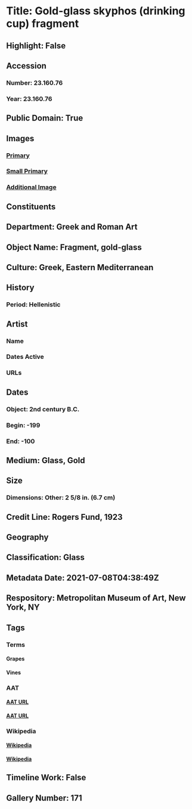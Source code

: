 # Title: Gold-glass skyphos (drinking cup) fragment
## Highlight: False
## Accession
### Number: 23.160.76
### Year: 23.160.76
## Public Domain: True
## Images
### [Primary](https://images.metmuseum.org/CRDImages/gr/original/DP121796.jpg)
### [Small Primary](https://images.metmuseum.org/CRDImages/gr/web-large/DP121796.jpg)
### [Additional Image](https://images.metmuseum.org/CRDImages/gr/original/DP132031.jpg)
## Constituents
## Department: Greek and Roman Art
## Object Name: Fragment, gold-glass
## Culture: Greek, Eastern Mediterranean
## History
### Period: Hellenistic
## Artist
### Name
### Dates Active
### URLs
## Dates
### Object: 2nd century B.C.
### Begin: -199
### End: -100
## Medium: Glass, Gold
## Size
### Dimensions: Other: 2 5/8 in. (6.7 cm)
## Credit Line: Rogers Fund, 1923
## Geography
## Classification: Glass
## Metadata Date: 2021-07-08T04:38:49Z
## Respository: Metropolitan Museum of Art, New York, NY
## Tags
### Terms
#### Grapes
#### Vines
### AAT
#### [AAT URL](http://vocab.getty.edu/page/aat/300379338)
#### [AAT URL](http://vocab.getty.edu/page/aat/300132406)
### Wikipedia
#### [Wikipedia]()
#### [Wikipedia]()
## Timeline Work: False
## Gallery Number: 171